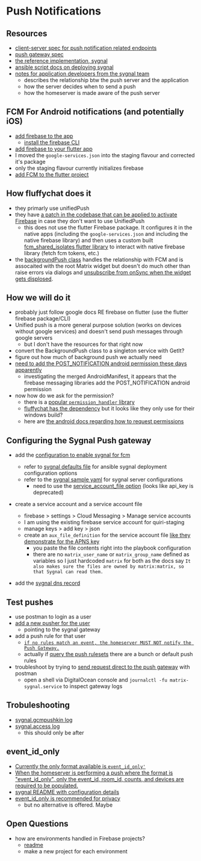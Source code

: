 # Push Notifications
## Resources
- [client-server spec for push notification related endpoints](https://spec.matrix.org/v1.14/client-server-api/#push-notifications)
- [push gateway spec](https://spec.matrix.org/latest/push-gateway-api/#overview)
- [the reference implementation, sygnal](https://github.com/matrix-org/sygnal)
- [ansible script docs on deploying sygnal](https://github.com/spantaleev/matrix-docker-ansible-deploy/blob/master/docs/configuring-playbook-sygnal.md)
- [notes for application developers from the sygnal team](https://github.com/matrix-org/sygnal/blob/main/docs/applications.md)
    - describes the relationship btw the push server and the application
    - how the server decides when to send a push
    - how the homeserver is made aware of the push server

## FCM For Android notifications (and potentially iOS)
 - [add firebase to the app](https://firebase.google.com/docs/flutter/setup?platform=android)
    - [install the firebase CLI](https://firebase.google.com/docs/cli)
- [add firebase to your flutter app](https://firebase.google.com/docs/flutter/setup?platform=android)
- I moved the `google-services.json` into the staging flavour and corrected it's package
- only the staging flavour currently initializes firebase
- [add FCM to the flutter project](https://firebase.google.com/docs/cloud-messaging/flutter/client)

## How fluffychat does it
- they primarly use unifiedPush
- they have [a patch in the codebase that can be applied to activate Firebase](https://gitlab.com/famedly/fluffychat/-/blob/b1785d4b8a138a916cff53a113671eda31d91c45/scripts/enable-android-google-services.patch) in case they don't want to use UnifiedPush
    - this does not use the flutter Firebase package. It configures it in the native apps (including the `google-services.json` and including the native firebase library) and then uses a custom built [fcm_shared_isolates flutter library](https://github.com/famedly/fcm_shared_isolate) to interact with native firebase library (fetch fcm tokens, etc.)
- the [backgroundPush class](https://gitlab.com/famedly/fluffychat/-/blob/325dcf901ae7074d72a3821783ec8cea1bcf8dec/lib/widgets/matrix.dart#L407-428) handles the relationship with FCM and is assocaited with the root Matrix widget but doesn't do much other than raise errors via dialogs and [unsubscribe from onSync when the widget gets displosed](https://gitlab.com/famedly/fluffychat/-/blob/325dcf901ae7074d72a3821783ec8cea1bcf8dec/lib/widgets/matrix.dart#L511).

## How we will do it
- probably just follow google docs RE firebase on flutter (use the flutter firebase package/CLI)
- Unified push is a more general purpose solution (works on devices without google services) and doesn't send push messages through google servers
    - but I don't have the resources for that right now
- convert the BackgroundPush class to a singleton service with GetIt?
- figure out how much of background push we actually need
- [need to add the POST_NOTIFICATION android permission these days apparently](https://source.android.com/docs/core/display/notification-perm)
    - investigating the merged AndroidManifest, it appears that the firebase messaging libraries add the POST_NOTIFICATION android permission
- now how do we ask for the permission?
    - there is a [popular `permission_handler` library](https://pub.dev/packages/permission_handler)
    - [fluffychat has the dependency](https://github.com/krille-chan/fluffychat/blob/8dd1b6dd8b96703b33c29c7a394acb88614385c1/pubspec.yaml#L72) but it looks like they only use for their windows build?
    - here are [the android docs regarding how to request permissions](https://developer.android.com/training/permissions/requesting)

## Configuring the Sygnal Push gateway
- add the [configuration to enable sygnal for fcm](https://github.com/spantaleev/matrix-docker-ansible-deploy/blob/master/docs/configuring-playbook-sygnal.md#adjusting-the-playbook-configuration)
    - refer to [sygnal defaults file](https://github.com/quiri-io/matrix-docker-ansible-deploy/blob/cf29bc7511a727d3d8a519f44130e06d405695ae/roles/custom/matrix-sygnal/defaults/main.yml) for ansible sygnal deployment configuration options
    - refer to the [sygnal sample yaml](https://github.com/matrix-org/sygnal/blob/main/sygnal.yaml.sample) for sygnal server configurations
        - need to use the [service_account_file option](https://github.com/matrix-org/sygnal/blob/main/sygnal.yaml.sample#L213) (looks like api_key is deprecated)
- create a service account and a service account file
    - firebase > settings > Cloud Messaging > Manage service accounts
    - I am using the existing firebase service account for quiri-staging
    - manage keys > add key > json
    - create an `aux_file_definition` for the service account file [like they demonstrate for the APNS key](https://github.com/spantaleev/matrix-docker-ansible-deploy/blob/master/docs/configuring-playbook-sygnal.md#adjusting-the-playbook-configuration)
        - you paste the file contents right into the playbook configuration
        - there are no `matrix_user_name` or `matrix_group_name` defined as variables so I just hardcoded `matrix` for both as the docs say `It also makes sure the files are owned by matrix:matrix, so that Sygnal can read them.`
    
- add the [sygnal dns record](https://github.com/spantaleev/matrix-docker-ansible-deploy/blob/master/docs/configuring-playbook-sygnal.md#adjusting-the-playbook-configuration)

## Test pushes
- use postman to login as a user
- [add a new pusher for the user](https://playground.matrix.org/#post-/_matrix/client/v3/pushers/set)
    - pointing to the sygnal gateway
- add a push rule for that user
    - [`if no rules match an event, the homeserver MUST NOT notify the Push Gateway.`](https://spec.matrix.org/v1.14/client-server-api/#push-rules)
    - actually if [query the push rulesets](https://playground.matrix.org/#get-/_matrix/client/v3/pushrules/) there are a bunch or default push rules
- troubleshoot by trying to [send request direct to the push gateway](https://spec.matrix.org/latest/push-gateway-api/) with postman
    - open a shell via DigitalOcean console and `journalctl -fu matrix-sygnal.service` to inspect gateway logs


## Trobuleshooting
- [sygnal.gcmpushkin log](https://github.com/matrix-org/sygnal/blob/b203d49974f811c1ac60966145c528ea94b3340f/sygnal/gcmpushkin.py#L590-L596)
- [sygnal.access log](https://github.com/matrix-org/sygnal/blob/a6caf25ec3437fa70ec0a3b65e24ec2dc431e269/sygnal/http.py#L369)
    - this should only be after 

## event_id_only
- [Currently the only format available is `event_id_only'`](https://spec.matrix.org/v1.14/client-server-api/#post_matrixclientv3pushersset)
- [When the homeserver is performing a push where the format is "event_id_only", only the event_id, room_id, counts, and devices are required to be populated.](https://spec.matrix.org/v1.14/push-gateway-api/#homeserver-behaviour)
- [sygnal README with configuration details](https://github.com/matrix-org/sygnal/blob/899226575680274ad3cfa2862b05112a5097e200/README.md)
- [event_id_only is recommended for privacy](https://github.com/matrix-org/sygnal/blob/c025ac1b16b347e31ae6c54d491c01c16b0de599/docs/applications.md#L92-L112)
    - but no alternative is offered. Maybe 

## Open Questions
- how are environments handled in Firebase projects?
    - [readme](https://firebase.google.com/docs/projects/dev-workflows/overview-environments)
    - make a new project for each environment